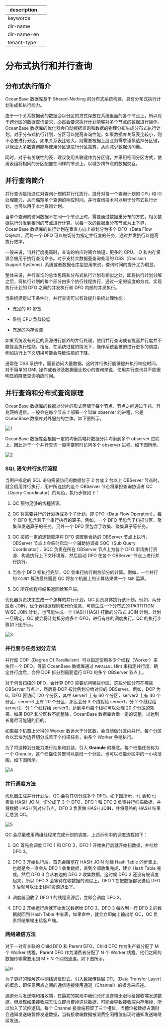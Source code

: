 |description||
|---|---|
|keywords||
|dir-name||
|dir-name-en||
|tenant-type||

# 分布式执行和并行查询

## 分布式执行简介

OceanBase 数据库基于 Shared-Nothing 的分布式系统构建，具有分布式执行计划生成和执行能力。

由于一个关系数据表的数据会以分区的方式存放在系统里面的各个节点上，所以对于跨分区的数据查询请求，必然会要求执行计划能够对多个节点的数据进行操作。OceanBase 数据库的优化器会自动根据查询和数据的物理分布生成分布式执行计划。对于分布式执行计划，分区可以提高查询性能。如果数据库关系表比较小，则不必要进行分区，如果关系表比较大，则需要根据上层业务需求谨慎选择分区键，以保证大多数查询能够使用分区键进行分区裁剪，从而减少数据访问量。

同时，对于有关联性的表，建议使用关联键作为分区键，并采用相同分区方式，使用表组将相同的分区配置在同样的节点上，以减少跨节点的数据交互。

## 并行查询简介

并行查询是指通过对查询计划的并行化执行，提升对每一个查询计划的 CPU 和 IO 处理能力，从而缩短单个查询的响应时间。并行查询技术可以用于分布式执行计划，也可以用于本地查询计划。

当单个查询的访问数据不在同一个节点上时，需要通过数据重分布的方式，相关数据执行分发到相同的节点进行计算。以每一次的数据重分布节点为上下界，OceanBase 数据库的执行计划在垂直方向上被划分为多个 DFO（Data Flow Object），而每一个 DFO 可以被切分为指定并行度的任务，通过并发执行以提高执行效率。

一般来说，当并行度提高时，查询的响应时间会缩短，更多的 CPU、IO 和内存资源会被用于执行查询命令。对于支持大数据量查询处理的 DSS（Decision Support Systems）系统或者数据仓库型应用来说，查询时间的提升尤为明显。

整体来说，并行查询的总体思路和分布式执行计划有相似之处，即将执行计划分解之后，将执行计划的每个部分由多个执行线程执行，通过一定的调度的方式，实现执行计划的 DFO 之间的并发执行和 DFO 内部的并发执行。

当系统满足以下条件时，并行查询可以有效提升系统处理性能：

* 充足的 IO 带宽

* 系统 CPU 负载较低

* 充足的内存资源

如果系统没有充足的资源进行额外的并行处理，使用并行查询或者提高并行度并不能提高执行性能。相反，在系统过载的情况下，操作系统会被迫进行更多的调度，例如执行上下文切换可能会导致性能的下降。

通常在 DSS 系统中，需要访问大量数据，这时并行执行能够提升执行响应时间。对于简单的 DML 操作或者涉及数据量比较小的查询来说，使用并行查询并不能很明显的降低查询响应时间。

## 并行查询和分布式查询原理

OceanBase 数据库的数据以分片的形式存储于每个节点，节点之间通过千兆、万兆网络通信。一般会在每个节点上部署一个叫做 observer 的进程，它是 OceanBase 数据库对外服务的主体。如下图所示。

![1](https://obbusiness-private.oss-cn-shanghai.aliyuncs.com/doc/img/observer-enterprise/V4.2.1/700.reference/100.oceanbase-database-concepts/700.user-interface-and-query-language/100.distributed-execution-and-parallel-query_sql/1.parallel_query1.png)

OceanBase 数据库会根据一定的均衡策略将数据分片均衡到多个 observer 进程上，因此对于一个并行查询一般需要同时访问多个 observer 进程。如下图所示。

![2](https://obbusiness-private.oss-cn-shanghai.aliyuncs.com/doc/img/observer-enterprise/V4.2.1/700.reference/100.oceanbase-database-concepts/700.user-interface-and-query-language/100.distributed-execution-and-parallel-query_sql/2.parallel_query2.jpg)

### SQL 语句并行执行流程

当用户指定的 SQL 语句需要访问的数据位于 2 台或 2 台以上 OBServer 节点时，就会启用并行执行，用户所连接的这个 OBServer 节点将承担查询协调者 QC（Query Coordinator）的角色，执行步骤如下：

1. QC 预约足够的线程资源。

2. QC 将需要并行的计划拆成多个子计划，即 DFO（Data Flow Operation）。每个 DFO 包含若干个串行执行的算子。例如，一个 DFO 里包含了扫描分区、聚集和发送算子的任务，另外一个 DFO 里包含了收集、聚集算子等任务。

3. QC 按照一定的逻辑顺序将 DFO 调度到合适的 OBServer 节点上执行，OBServer 节点上会临时启动一个辅助协调者 SQC（Sub Query Coordinator），SQC 负责在所在 OBServer 节点上为各个 DFO 申请执行资源、构造执行上下文环境等，然后启动 DFO 在各个 OBServer 节点上进行并行执行。

4. 当各个 DFO 都执行完毕，QC 会串行执行剩余部分的计算。例如，一个并行的 `COUNT` 算法最终需要 QC 将各个机器上的计算结果做一个 `SUM` 运算。

5. QC 所在线程将结果返回给客户端。

优化器负责决策生成一个怎样的并行计划，QC 负责具体执行该计划。例如，两分区表 JOIN，优化器根据规则和代价信息，可能生成一个分布式的 PARTITION WISE JOIN 计划，也可能生成一个 HASH HASH 打散的分布式 JOIN 计划。计划一旦确定，QC 就会将计划拆分成多个 DFO，进行有序的调度执行。QC 的执行步骤如下图所示。

![3](https://obbusiness-private.oss-cn-shanghai.aliyuncs.com/doc/img/observer-enterprise/V4.2.1/700.reference/100.oceanbase-database-concepts/700.user-interface-and-query-language/100.distributed-execution-and-parallel-query_sql/3.parallel_query3.png)

### 并行度与任务划分方法

并行度 DOP（Degree Of Parallelism）可以指定使用多少个线程（Worker）来执行一个 DFO。目前 OceanBase 数据库通过 `PARALLEL` Hint 来指定并行度。确定并行度后，会将 DOP 拆分到需要运行 DFO 的多个 OBServer 节点上。

对于包含扫描的 DFO，会计算 DFO 需要访问哪些分区，这些分区分布在哪些 OBServer 节点上，然后将 DOP 按比例划分给对应的 OBServer。例如，DOP 为 6，DFO 要访问 120 个分区，其中 server1 上有 60 个分区，server2 上有 40 个分区，server3 上有 20 个分区，那么会分 3 个线程给 server1，分 2 个线程给 server2，分 1 个线程给 server3，达到平均每个线程可以处理 20 个分区的效果。如果 DOP 和分区数不能整除，OceanBase 数据库会做一定的调整，以达到长尾尽可能短的目的。

如果每个机器上分得的 Worker 数远大于分区数，会自动做分区内并行。每个分区会以宏块为边界切分成若干个扫描任务，由多个 Worker 争抢执行。

为了将这种划分能力进行抽象和封装，引入 **Granule** 的概念。每个扫描任务称为一个 Granule，这个扫描任务既可以是扫一个分区，也可以扫描分区中的一小块范围。如下图所示。

![4](https://obbusiness-private.oss-cn-shanghai.aliyuncs.com/doc/img/observer-enterprise/V4.2.1/700.reference/100.oceanbase-database-concepts/700.user-interface-and-query-language/100.distributed-execution-and-parallel-query_sql/4.parallel_query4.png)

### 并行调度方法

优化器生成并行计划后，QC 会将其切分成多个 DFO。如下图所示，`t1` 表和 `t2` 表做 HASH JOIN，切分成了 3 个 DFO，DFO 1 和 DFO 2 负责并行扫描数据，并将数据 HASH 到对应节点，DFO 3 负责做 HASH JOIN，并将最终的 HASH 结果汇总到 QC。

![5](https://obbusiness-private.oss-cn-shanghai.aliyuncs.com/doc/img/observer-enterprise/V4.2.1/700.reference/100.oceanbase-database-concepts/700.user-interface-and-query-language/100.distributed-execution-and-parallel-query_sql/5.parallel_query5.png)

QC 会尽量使用两组线程来完成计划的调度，上述示例中的调度流程如下：

1. QC 首先会调度 DFO 1 和 DFO 3，DFO 1 开始执行后就开始扫数据，并吐给 DFO 3。

2. DFO 3 开始执行后，首先会阻塞在 HASH JOIN 创建 Hash Table 的步骤上，也就是会一直会从 DFO 1 收集数据，直到全部收集完成，建立 Hash Table 完成。然后 DFO 3 会从右边的 DFO 2 收集数据。这时候 DFO 2 还没有被调度起来，所以 DFO 3 会等待在收数据的流程上。DFO 1 在把数据都发送给 DFO 3 后就可以让出线程资源退出了。

3. 调度器回收了 DFO 1 的线程资源后，立即会调度 DFO 2。

4. DFO 2 开始运行后就开始发送数据给 DFO 3，DFO 3 每收到一行 DFO 2 的数据就回到 Hash Table 中查表，如果命中，就会立即向上输出给 QC，QC 负责将结果输出给客户端。

### 网络通信方法

对于一对有关联的 Child DFO 和 Parent DFO，Child DFO 作为生产者分配了 M 个 Worker 线程，Parent DFO 作为消费者分配了 N 个 Worker 线程。他们之间的数据传输需要用到 M \* N 个网络通道。如下图所示。

![6](https://obbusiness-private.oss-cn-shanghai.aliyuncs.com/doc/img/observer-enterprise/V4.2.1/700.reference/100.oceanbase-database-concepts/700.user-interface-and-query-language/100.distributed-execution-and-parallel-query_sql/6.Network_communication_methods.png)

为了更好的理解这种网络通信形式，引入数据传输层 DTL（Data Transfer Layer）的概念，即任意两点之间的通信连接使用通道（Channel）的概念来描述。

通道分为发送端和接收端，在最初的实现中我们允许发送端无限地给接收端发送数据，但发现如果接收端无法立即消费掉这些数据，可能会导致接收端内存爆掉，所以加入了流控逻辑。每个 Channel 接收端预留了三个槽位，当槽位被数据占满时会通知发送端暂停发送数据，当有接收端数据被消费空闲槽位出现时通知发送端继续发送。
